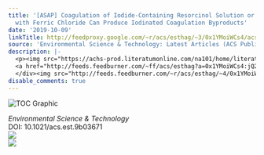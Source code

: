 ```yaml
---
title: '[ASAP] Coagulation of Iodide-Containing Resorcinol Solution or Natural Waters
  with Ferric Chloride Can Produce Iodinated Coagulation Byproducts'
date: '2019-10-09'
linkTitle: http://feedproxy.google.com/~r/acs/esthag/~3/0x1YMoiWCs4/acs.est.9b03671
source: 'Environmental Science & Technology: Latest Articles (ACS Publications)'
description: |-
  <p><img src="https://achs-prod.literatumonline.com/na101/home/literatum/publisher/achs/journals/content/esthag/0/esthag.ahead-of-print/acs.est.9b03671/20191008/images/medium/es9b03671_0006.gif" alt="TOC Graphic"/></p><div><cite>Environmental Science & Technology</cite></div><div>DOI: 10.1021/acs.est.9b03671</div><div class="feedflare">
  <a href="http://feeds.feedburner.com/~ff/acs/esthag?a=0x1YMoiWCs4:jQ2r1oTf9eE:yIl2AUoC8zA"><img src="http://feeds.feedburner.com/~ff/acs/esthag?d=yIl2AUoC8zA" border="0"></img></a>
  </div><img src="http://feeds.feedburner.com/~r/acs/esthag/~4/0x1YMoiWCs4" ...
disable_comments: true
---
```

<p><img src="https://achs-prod.literatumonline.com/na101/home/literatum/publisher/achs/journals/content/esthag/0/esthag.ahead-of-print/acs.est.9b03671/20191008/images/medium/es9b03671_0006.gif" alt="TOC Graphic"/></p><div><cite>Environmental Science & Technology</cite></div><div>DOI: 10.1021/acs.est.9b03671</div><div class="feedflare">
<a href="http://feeds.feedburner.com/~ff/acs/esthag?a=0x1YMoiWCs4:jQ2r1oTf9eE:yIl2AUoC8zA"><img src="http://feeds.feedburner.com/~ff/acs/esthag?d=yIl2AUoC8zA" border="0"></img></a>
</div><img src="http://feeds.feedburner.com/~r/acs/esthag/~4/0x1YMoiWCs4" ...